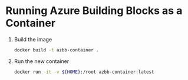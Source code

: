 # Running Azure Building Blocks as a Container

1. Build the image

    ```bash
    docker build -t azbb-container .
    ``` 
1. Run the new container    

    ```bash
    docker run -it -v ${HOME}:/root azbb-container:latest
    ```

